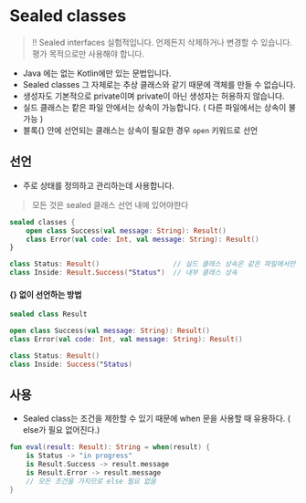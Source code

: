 # Sealed classes

> !! Sealed interfaces 실험적입니다. 언제든지 삭제하거나 변경할 수 있습니다. 평가 목적으로만 사용해야 합니다.

* Java 에는 없는 Kotlin에만 있는 문법입니다.
* Sealed classes 그 자체로는 추상 클래스와 같기 때문에 객체를 만들 수 없습니다.
* 생성자도 기본적으로 private이며 private이 아닌 생성자는 허용하지 않습니다.
* 실드 클래스는 캍은 파일 안에서는 상속이 가능합니다. ( 다른 파일에서는 상속이 불가능 )
* 블록{} 안에 선언되는 클래스는 상속이 필요한 경우 `open` 키워드로 선언

## 선언 

* 주로 상태를 정의하고 관리하는데 사용합니다.

> 모든 것은 sealed 클래스 선언 내에 있어야한다
```kotlin
sealed classes {
    open class Success(val message: String): Result()
    class Error(val code: Int, val message: String): Result()
}

class Status: Result()                  // 실드 클래스 상속은 같은 파일에서만 가능
class Inside: Result.Success("Status")  // 내부 클래스 상속
```
#### {} 없이 선언하는 방법
```kotlin
sealed class Result

open class Success(val message: String): Result()
class Error(val code: Int, val message: String): Result()

class Status: Result()
class Inside: Success("Status)
```

## 사용

* Sealed class는 조건을 제한할 수 있기 때문에 when 문을 사용할 때 유용하다. ( else가 필요 없어진다.)

```kotlin
fun eval(result: Result): String = when(result) {
    is Status -> "in progress"
    is Result.Success -> result.message
    is Result.Error -> result.message
    // 모든 조건을 가지므로 else 필요 없음
}
```
